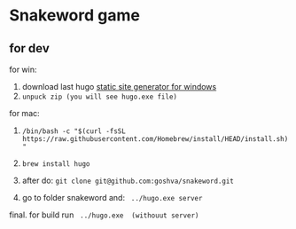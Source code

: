 # Snakeword game
## for dev 

for win:
  1.  download last hugo [static site generator for windows](https://github.com/gohugoio/hugo/releases/download/v0.121.1/hugo_extended_0.121.1_windows-amd64.zip)
  2.  ``` unpuck zip (you will see hugo.exe file) ```

for mac:
  1. ```/bin/bash -c "$(curl -fsSL https://raw.githubusercontent.com/Homebrew/install/HEAD/install.sh)" ``` 
  2. ```brew install hugo ```


3. after do:
```git clone git@github.com:goshva/snakeword.git```

4. go to folder snakeword and:
``` ../hugo.exe server```

final. for build run
``` ../hugo.exe  (withouut server)``` 
